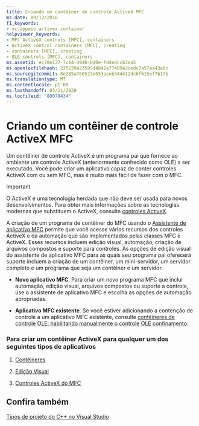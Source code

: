 ```yaml
---
title: Criando um contêiner de controle ActiveX MFC
ms.date: 09/12/2018
f1_keywords:
- vc.appwiz.activex.container
helpviewer_keywords:
- MFC ActiveX controls [MFC], containers
- ActiveX control containers [MFC], creating
- containers [MFC], creating
- OLE controls [MFC], containers
ms.assetid: ec70e137-7c14-4940-bd0e-fd4edcc63ea5
ms.openlocfilehash: 27f229a23595d4842a77409a3cedc7a57aa43e6c
ms.sourcegitcommit: 8e285a766523e653aeeb34d412dc6f615ef7b17b
ms.translationtype: MT
ms.contentlocale: pt-BR
ms.lasthandoff: 03/21/2020
ms.locfileid: "80079434"
---
```

# <a name="creating-an-mfc-activex-control-container"></a>Criando um contêiner de controle ActiveX MFC

Um contêiner de controle ActiveX é um programa pai que fornece ao ambiente um controle ActiveX (anteriormente conhecido como OLE) a ser executado. Você pode criar um aplicativo capaz de conter controles ActiveX com ou sem MFC, mas é muito mais fácil de fazer com o MFC.

>[!IMPORTANT]
> O ActiveX é uma tecnologia herdada que não deve ser usada para novos desenvolvimentos. Para obter mais informações sobre as tecnologias modernas que substituem o ActiveX, consulte [controles ActiveX](../activex-controls.md).

A criação de um programa de contêiner do MFC usando o [Assistente de aplicativo MFC](../../mfc/reference/mfc-application-wizard.md) permite que você acesse vários recursos dos controles ActiveX e da automação que são implementados pelas classes MFC e ActiveX. Esses recursos incluem edição visual, automação, criação de arquivos compostos e suporte para controles. As opções de edição visual do assistente de aplicativo MFC para as quais seu programa pai oferecerá suporte incluem a criação de um contêiner, um mini-servidor, um servidor completo e um programa que seja um contêiner e um servidor.

- **Novo aplicativo MFC**. Para criar um novo programa MFC que inclui automação, edição visual, arquivos compostos ou suporte a controle, use o assistente de aplicativo MFC e escolha as opções de automação apropriadas.

- **Aplicativo MFC existente**. Se você estiver adicionando a contenção de controle a um aplicativo MFC existente, consulte [contêineres de controle OLE: habilitando manualmente o controle OLE confinamento](../../mfc/activex-control-containers-manually-enabling-activex-control-containment.md).

### <a name="to-create-an-activex-container-for-any-of-the-following-types-of-applications"></a>Para criar um contêiner ActiveX para qualquer um dos seguintes tipos de aplicativos

1. [Contêineres](../../mfc/containers.md)

1. [Edição Visual](../../mfc/ole-mfc.md)

1. [Controles ActiveX do MFC](../../mfc/mfc-activex-controls.md)

## <a name="see-also"></a>Confira também

[Tipos de projeto do C++ no Visual Studio](../../build/reference/visual-cpp-project-types.md)
